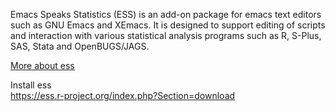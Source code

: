 Emacs Speaks Statistics (ESS) is an add-on package for emacs text editors such as GNU Emacs and XEmacs. It is designed to support editing of scripts and interaction with various statistical analysis programs such as R, S-Plus, SAS, Stata and OpenBUGS/JAGS.   
 
[More about ess](https://ess.r-project.org/index.php?Section=home)  

Install ess  
https://ess.r-project.org/index.php?Section=download
